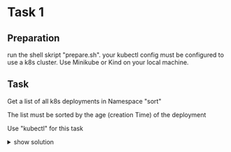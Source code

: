 # Task 1


## Preparation

run the shell skript "prepare.sh". your kubectl config must be configured 
to use a k8s cluster. Use Minikube or Kind on your local machine.


## Task

Get a list of all k8s deployments in Namespace "sort"

The list must be sorted by the age (creation Time) of the deployment

Use "kubectl" for this task


<details><summary>show solution</summary>
<p>

```
kubectl -n sort get deployments --sort-by=.metadata.creationTimestamp
```

```
NAME       READY   UP-TO-DATE   AVAILABLE   AGE
afefaven   0/1     1            0           41s
anuwural   0/1     1            0           40s
acitojod   0/1     1            0           39s
osamarof   0/1     1            0           38s
uqakujov   0/1     1            0           37s
elucirid   0/1     1            0           35s
uxaqotaf   0/1     1            0           34s
ipefojib   0/1     1            0           33s
uhiqomoy   0/1     1            0           32s
avebecam   0/1     1            0           31s
icehomoq   0/1     1            0           30s
etimesub   0/1     1            0           29s
ofujalul   0/1     1            0           27s
obulusoc   0/1     1            0           26s
ofoyurow   0/1     1            0           25s
iyarinuh   0/1     1            0           24s
ukucokip   0/1     1            0           23s
ohorunuy   0/1     1            0           22s
ijisonav   0/1     1            0           20s
ubehefar   0/1     1            0           19s
```

</p>
</details>

